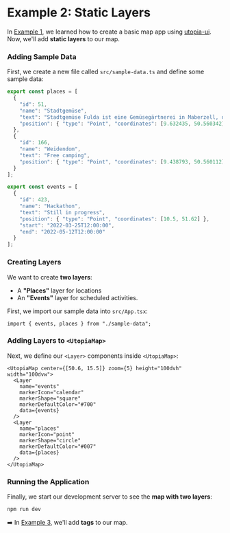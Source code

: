 # Example 2: Static Layers

In [Example 1](/1-basic-map), we learned how to create a basic map app using [utopia-ui](https://github.com/utopia-os/utopia-ui). Now, we'll add **static layers** to our map.

### Adding Sample Data

First, we create a new file called `src/sample-data.ts` and define some sample data:

```javascript
export const places = [
  {
    "id": 51,
    "name": "Stadtgemüse",
    "text": "Stadtgemüse Fulda ist eine Gemüsegärtnerei in Maberzell, die es sich zur Aufgabe gemacht hat, die Stadt und seine Bewohner:innen mit regionalem, frischem und natürlich angebautem Gemüse mittels Gemüsekisten zu versorgen. Es gibt also jede Woche, von Frühjahr bis Herbst, angepasst an die Saison eine Kiste mit schmackhaftem und frischem Gemüse für euch, welche ihr direkt vor Ort abholen könnt.\r\n\r\nhttps://stadtgemuese-fulda.de",
    "position": { "type": "Point", "coordinates": [9.632435, 50.560342] }
  },
  {
    "id": 166,
    "name": "Weidendom",
    "text": "Free camping",
    "position": { "type": "Point", "coordinates": [9.438793, 50.560112] }
  }
];

export const events = [
  {
    "id": 423,
    "name": "Hackathon",
    "text": "Still in progress",
    "position": { "type": "Point", "coordinates": [10.5, 51.62] },
    "start": "2022-03-25T12:00:00",
    "end": "2022-05-12T12:00:00"
  }
];
```

### Creating Layers

We want to create **two layers**: 

- A **"Places"** layer for locations 
- An **"Events"** layer for scheduled activities.

First, we import our sample data into `src/App.tsx`:

```tsx
import { events, places } from "./sample-data";
```

### Adding Layers to `<UtopiaMap>`

Next, we define our `<Layer>` components inside `<UtopiaMap>`:

```tsx
<UtopiaMap center={[50.6, 15.5]} zoom={5} height="100dvh" width="100dvw">
  <Layer
    name="events"
    markerIcon="calendar"
    markerShape="square"
    markerDefaultColor="#700"
    data={events}
  />
  <Layer
    name="places"
    markerIcon="point"
    markerShape="circle"
    markerDefaultColor="#007"
    data={places}
  />
</UtopiaMap>
```

### Running the Application

Finally, we start our development server to see the **map with two layers**:

```shell
npm run dev
```

➡️ In [Example 3](../3-tags/), we'll add **tags** to our map.  